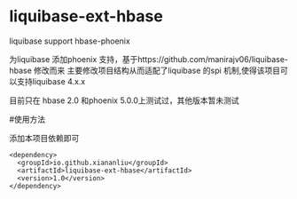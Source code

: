 # liquibase-ext-hbase
liquibase support hbase-phoenix 

为liquibase 添加phoenix 支持，基于https://github.com/manirajv06/liquibase-hbase 修改而来
主要修改项目结构从而适配了liquibase 的spi 机制,使得该项目可以支持liquibase 4.x.x 

目前只在 hbase 2.0 和phoenix 5.0.0上测试过，其他版本暂未测试

#使用方法

添加本项目依赖即可

```
<dependency>
  <groupId>io.github.xiananliu</groupId>
  <artifactId>liquibase-ext-hbase</artifactId>
  <version>1.0</version>
</dependency>

```